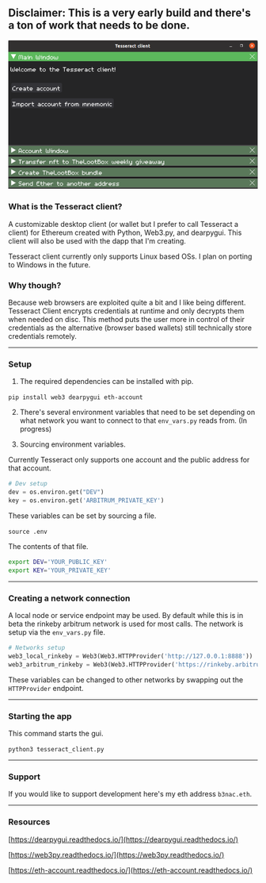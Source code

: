## Disclaimer: This is a very early build and there's a ton of work that needs to be done.

![Tesseract Client](./Tesseract_Client.png)

### What is the Tesseract client?

A customizable desktop client (or wallet but I prefer to call Tesseract a client) for Ethereum created with Python, Web3.py, and dearpygui. This client will also be used with the dapp that I'm creating.

Tesseract client currently only supports Linux based OSs. I plan on porting to Windows in the future.

### Why though?

Because web browsers are exploited quite a bit and I like being different. Tesseract Client encrypts credentials at runtime and only decrypts them when needed on disc. This method puts the user more in control of their credentials as the alternative (browser based wallets) still technically store credentials remotely.

---

### Setup

1. The required dependencies can be installed with pip.

`pip install web3 dearpygui eth-account`

2. There's several environment variables that need to be set depending on what network you want to connect to that `env_vars.py` reads from. (In progress)

3. Sourcing environment variables.

Currently Tesseract only supports one account and the public address for that account.

```python
# Dev setup
dev = os.environ.get("DEV")
key = os.environ.get('ARBITRUM_PRIVATE_KEY')
```

These variables can be set by sourcing a file.

`source .env`

The contents of that file.

```bash
export DEV='YOUR_PUBLIC_KEY'
export KEY='YOUR_PRIVATE_KEY'
```

---

### Creating a network connection

A local node or service endpoint may be used. By default while this is in beta the rinkeby arbitrum network is used for most calls. The network is setup via the `env_vars.py` file.

```python
# Networks setup
web3_local_rinkeby = Web3(Web3.HTTPProvider('http://127.0.0.1:8888'))
web3_arbitrum_rinkeby = Web3(Web3.HTTPProvider('https://rinkeby.arbitrum.io/rpc'))
```

These variables can be changed to other networks by swapping out the `HTTPProvider` endpoint.

---

### Starting the app

This command starts the gui.

`python3 tesseract_client.py`

---

### Support

If you would like to support development here's my eth address `b3nac.eth`.

---

### Resources


[https://dearpygui.readthedocs.io/](https://dearpygui.readthedocs.io/)

[https://web3py.readthedocs.io/](https://web3py.readthedocs.io/)

[https://eth-account.readthedocs.io/](https://eth-account.readthedocs.io/)